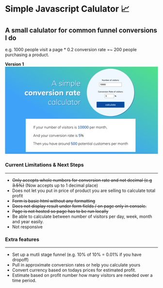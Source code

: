 # Simple Javascript Calulator :chart_with_upwards_trend:

## A small calulator for common funnel conversions I do

e.g. 1000 people visit a page * 0.2 conversion rate =~ 200 people purchasing a product. 

**Version 1**
![version 1](version1.png)

### Current Limitations & Next Steps
--- 

* ~~Only accepts whole numbers for conversion rate and not decimal (e.g 3.5%)~~
(Now accepts up to 1 decimal place)
* Does not let you put in price of product you are selling to calculate total profit
* ~~Form is basic html without any formatting~~
* ~~Does not display result under form fields / on page only in console.~~
* ~~Page is not hosted so page has to be run locally~~
* Be able to calculate between number of visitors per day, week, month and year easily.
* Not responsive

### Extra features
---
* Set up a mutli stage funnel (e.g. 10% of 10% = 0.01% if you have dropoff)
* Pull in approximate conversion rates or help you calculate yours
* Convert currency based on todays prices for estimated profit.
* Estimate based on profit number how many visitors are needed over a time period.
